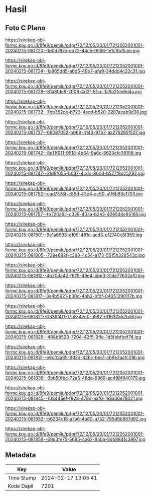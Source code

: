 # Hasil

## Foto C Plano

https://sirekap-obj-formc.kpu.go.id/8fe9/pemilu/pdpr/72/12/05/20/01/7212052001001-20240215-081720--1d0d797e-ed72-44c5-9556-1e1cffbffcee.jpg

https://sirekap-obj-formc.kpu.go.id/8fe9/pemilu/pdpr/72/12/05/20/01/7212052001001-20240215-081724--1a865dd5-a6d5-49b7-afa9-34ddd4c22c31.jpg

https://sirekap-obj-formc.kpu.go.id/8fe9/pemilu/pdpr/72/12/05/20/01/7212052001001-20240215-081728--81a8fde9-2006-4d3f-81cc-1a9a2fde6d4a.jpg

https://sirekap-obj-formc.kpu.go.id/8fe9/pemilu/pdpr/72/12/05/20/01/7212052001001-20240215-081732--7bb352ce-b723-4acd-b520-3287acab9d36.jpg

https://sirekap-obj-formc.kpu.go.id/8fe9/pemilu/pdpr/72/12/05/20/01/7212052001001-20240215-081737--08087052-b069-4143-97b7-aa276295f507.jpg

https://sirekap-obj-formc.kpu.go.id/8fe9/pemilu/pdpr/72/12/05/20/01/7212052001001-20240215-081742--8d11f011-9518-4b64-9a6c-6620cfc39198.jpg

https://sirekap-obj-formc.kpu.go.id/8fe9/pemilu/pdpr/72/12/05/20/01/7212052001001-20240215-081747--3fd9f055-b037-4cdc-860d-b577f8d25292.jpg

https://sirekap-obj-formc.kpu.go.id/8fe9/pemilu/pdpr/72/12/05/20/01/7212052001001-20240215-081752--cad7578f-c89d-43e4-ac90-a1f6b93e1703.jpg

https://sirekap-obj-formc.kpu.go.id/8fe9/pemilu/pdpr/72/12/05/20/01/7212052001001-20240215-081757--fb720a6c-d328-40aa-b2e3-4265d4e95166.jpg

https://sirekap-obj-formc.kpu.go.id/8fe9/pemilu/pdpr/72/12/05/20/01/7212052001001-20240215-081801--9e1a6993-e109-481d-acd3-ef2740c8f359.jpg

https://sirekap-obj-formc.kpu.go.id/8fe9/pemilu/pdpr/72/12/05/20/01/7212052001001-20240215-081805--739e682f-c383-4c54-a173-5515b328543c.jpg

https://sirekap-obj-formc.kpu.go.id/8fe9/pemilu/pdpr/72/12/05/20/01/7212052001001-20240215-081812--4b20da42-f675-49e4-bbe3-31de77602af0.jpg

https://sirekap-obj-formc.kpu.go.id/8fe9/pemilu/pdpr/72/12/05/20/01/7212052001001-20240215-081817--3a4b5921-b30d-4bb2-bfdf-04651290117b.jpg

https://sirekap-obj-formc.kpu.go.id/8fe9/pemilu/pdpr/72/12/05/20/01/7212052001001-20240215-081821--0839f411-17b8-4ee0-a992-e11632552bd6.jpg

https://sirekap-obj-formc.kpu.go.id/8fe9/pemilu/pdpr/72/12/05/20/01/7212052001001-20240215-081828--488b8523-7204-42f5-9ffe-1d8fbbfbef74.jpg

https://sirekap-obj-formc.kpu.go.id/8fe9/pemilu/pdpr/72/12/05/20/01/7212052001001-20240215-081831--e6c02a85-9d3d-42bc-bec1-cb9e3aafc09b.jpg

https://sirekap-obj-formc.kpu.go.id/8fe9/pemilu/pdpr/72/12/05/20/01/7212052001001-20240215-081839--0bb50fbc-72a5-48da-9969-ac498f940179.jpg

https://sirekap-obj-formc.kpu.go.id/8fe9/pemilu/pdpr/72/12/05/20/01/7212052001001-20240215-081845--108445ef-f828-478d-aaf0-1e8a30e78021.jpg

https://sirekap-obj-formc.kpu.go.id/8fe9/pemilu/pdpr/72/12/05/20/01/7212052001001-20240215-081852--b6234c18-a7a6-4a80-a752-795d9b687d92.jpg

https://sirekap-obj-formc.kpu.go.id/8fe9/pemilu/pdpr/72/12/05/20/01/7212052001001-20240215-081858--69d3fe75-5695-4a62-9a0a-8db8841c3897.jpg


## Metadata

| Key        | Value               |
| ---------- | ------------------- |
| Time Stamp | 2024-02-17 13:05:41 |
| Kode Dapil | 7201                |



